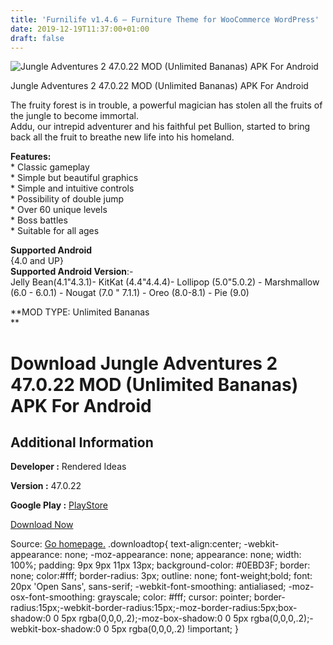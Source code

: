 ```yaml
---
title: 'Furnilife v1.4.6 – Furniture Theme for WooCommerce WordPress'
date: 2019-12-19T11:37:00+01:00
draft: false
---
```


![Jungle Adventures 2 47.0.22 MOD (Unlimited Bananas) APK For Android](https://i0.wp.com/apkhome.net/wp-content/uploads/2019/12/Jungle-Adventures-2-47.0.22-MOD-Unlimited-Bananas.png "Jungle Adventures 2 47.0.22 MOD (Unlimited Bananas) APK For Android")

  

Jungle Adventures 2 47.0.22 MOD (Unlimited Bananas) APK For Android

The fruity forest is in trouble, a powerful magician has stolen all the fruits of the jungle to become immortal.  
Addu, our intrepid adventurer and his faithful pet Bullion, started to bring back all the fruit to breathe new life into his homeland.

**Features:**  
\* Classic gameplay  
\* Simple but beautiful graphics  
\* Simple and intuitive controls  
\* Possibility of double jump  
\* Over 60 unique levels  
\* Boss battles  
\* Suitable for all ages

**Supported Android**  
{4.0 and UP}  
**Supported Android Version**:-  
Jelly Bean(4.1"4.3.1)- KitKat (4.4"4.4.4)- Lollipop (5.0"5.0.2) - Marshmallow (6.0 - 6.0.1) - Nougat (7.0 " 7.1.1) - Oreo (8.0-8.1) - Pie (9.0)

**MOD TYPE: Unlimited Bananas  
**

Download Jungle Adventures 2 47.0.22 MOD (Unlimited Bananas) APK For Android
============================================================================

Additional Information
----------------------

**Developer :** Rendered Ideas

**Version :** 47.0.22

**Google Play :** [PlayStore](https://play.google.com/store/apps/details?id=com.renderedideas.jungleadventures2)

  

[Download Now](https://store4app.co/post/jungle-adventures-2-47-0-22-mod-unlimited-bananas-apk-for-android_1576742420)

  
Source: [Go homepage.](https://store4app.co/post/jungle-adventures-2-47-0-22-mod-unlimited-bananas-apk-for-android_1576742420) .downloadtop{ text-align:center; -webkit-appearance: none; -moz-appearance: none; appearance: none; width: 100%; padding: 9px 9px 11px 13px; background-color: #0EBD3F; border: none; color:#fff; border-radius: 3px; outline: none; font-weight;bold; font: 20px 'Open Sans', sans-serif; -webkit-font-smoothing: antialiased; -moz-osx-font-smoothing: grayscale; color: #fff; cursor: pointer; border-radius:15px;-webkit-border-radius:15px;-moz-border-radius:5px;box-shadow:0 0 5px rgba(0,0,0,.2);-moz-box-shadow:0 0 5px rgba(0,0,0,.2);-webkit-box-shadow:0 0 5px rgba(0,0,0,.2) !important; }